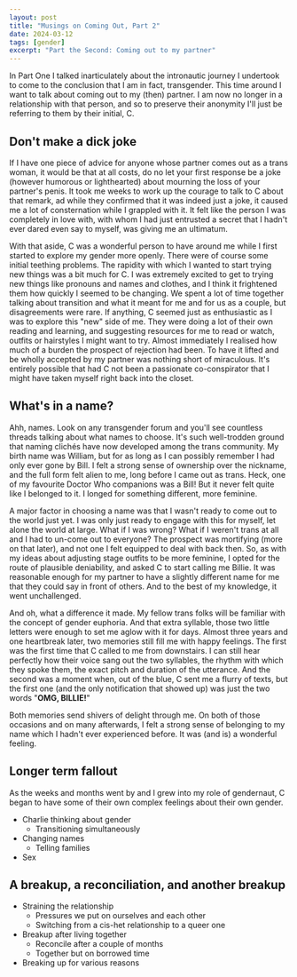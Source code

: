 ```yaml
---
layout: post
title: "Musings on Coming Out, Part 2"
date: 2024-03-12
tags: [gender]
excerpt: "Part the Second: Coming out to my partner"
---
```


In Part One I talked inarticulately about the intronautic journey I undertook to come to the conclusion that I am in fact, transgender. This time around I want to talk about coming out to my (then) partner. I am now no longer in a relationship with that person, and so to preserve their anonymity I'll just be referring to them by their initial, C.

## Don't make a dick joke
If I have one piece of advice for anyone whose partner comes out as a trans woman, it would be that at all costs, do no let your first response be a joke (however humorous or lighthearted) about mourning the loss of your partner's penis. It took me weeks to work up the courage to talk to C about that remark, ad while they confirmed that it was indeed just a joke, it caused me a lot of consternation while I grappled with it. It felt like the person I was completely in love with, with whom I had just entrusted a secret that I hadn't ever dared even say to myself, was giving me an ultimatum.

With that aside, C was a wonderful person to have around me while I first started to explore my gender more openly. There were of course some initial teething problems. The rapidity with which I wanted to start trying new things was a bit much for C. I was extremely excited to get to trying new things like pronouns and names and clothes, and I think it frightened them how quickly I seemed to be changing. We spent a lot of time together talking about transition and what it meant for me and for us as a couple, but disagreements were rare. If anything, C seemed just as enthusiastic as I was to explore this "new" side of me. They were doing a lot of their own reading and learning, and suggesting resources for me to read or watch, outfits or hairstyles I might want to try. Almost immediately I realised how much of a burden the prospect of rejection had been. To have it lifted and be wholly accepted by my partner was nothing short of miraculous. It's entirely possible that had C not been a passionate co-conspirator that I might have taken myself right back into the closet.

## What's in a name?
Ahh, names. Look on any transgender forum and you'll see countless threads talking about what names to choose. It's such well-trodden ground that naming clichés have now developed among the trans community. My birth name was William, but for as long as I can possibly remember I had only ever gone by Bill. I felt a strong sense of ownership over the nickname, and the full form felt alien to me, long before I came out as trans. Heck, one of my favourite Doctor Who companions was a Bill! But it never felt quite like I belonged to it. I longed for something different, more feminine.

A major factor in choosing a name was that I wasn't ready to come out to the world just yet. I was only just ready to engage with this for myself, let alone the world at large. What if I was wrong? What if I weren't trans at all and I had to un-come out to everyone? The prospect was mortifying (more on that later), and not one I felt equipped to deal with back then. So, as with my ideas about adjusting stage outfits to be more feminine, I opted for the route of plausible deniability, and asked C to start calling me Billie. It was reasonable enough for my partner to have a slightly different name for me that they could say in front of others. And to the best of my knowledge, it went unchallenged.

And oh, what a difference it made. My fellow trans folks will be familiar with the concept of gender euphoria. And that extra syllable, those two little letters were enough to set me aglow with it for days. Almost three years and one heartbreak later, two memories still fill me with happy feelings. The first was the first time that C called to me from downstairs. I can still hear perfectly how their voice sang out the two syllables, the rhythm with which they spoke them, the exact pitch and duration of the utterance. And the second was a moment when, out of the blue, C sent me a flurry of texts, but the first one (and the only notification that showed up) was just the two words "**OMG, BILLIE!**"

Both memories send shivers of delight through me. On both of those occasions and on many afterwards, I felt a strong sense of belonging to my name which I hadn't ever experienced before. It was (and is) a wonderful feeling.


## Longer term fallout
As the weeks and months went by and I grew into my role of gendernaut, C began to have some of their own complex feelings about their own gender. 


- Charlie thinking about gender
  - Transitioning simultaneously
- Changing names
  - Telling families
- Sex

## A breakup, a reconciliation, and another breakup
- Straining the relationship
  - Pressures we put on ourselves and each other
  - Switching from a cis-het relationship to a queer one
- Breakup after living together
  - Reconcile after a couple of months
  - Together but on borrowed time
- Breaking up for various reasons
